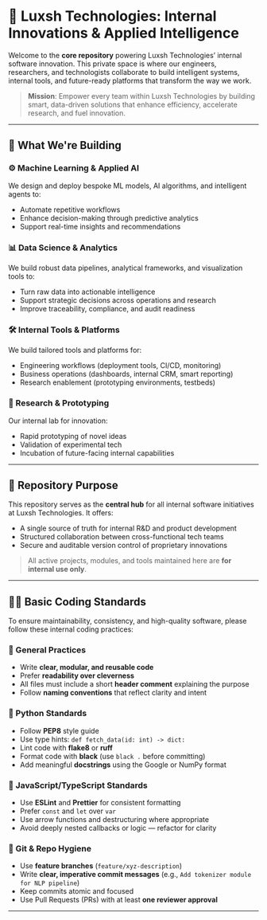 # 🧠 Luxsh Technologies: Internal Innovations & Applied Intelligence

Welcome to the **core repository** powering Luxsh Technologies’ internal software innovation. This private space is where our engineers, researchers, and technologists collaborate to build intelligent systems, internal tools, and future-ready platforms that transform the way we work.

> **Mission**: Empower every team within Luxsh Technologies by building smart, data-driven solutions that enhance efficiency, accelerate research, and fuel innovation.

---

## 🚀 What We're Building

### ⚙️ Machine Learning & Applied AI
We design and deploy bespoke ML models, AI algorithms, and intelligent agents to:
- Automate repetitive workflows
- Enhance decision-making through predictive analytics
- Support real-time insights and recommendations

### 📊 Data Science & Analytics
We build robust data pipelines, analytical frameworks, and visualization tools to:
- Turn raw data into actionable intelligence
- Support strategic decisions across operations and research
- Improve traceability, compliance, and audit readiness

### 🛠️ Internal Tools & Platforms
We build tailored tools and platforms for:
- Engineering workflows (deployment tools, CI/CD, monitoring)
- Business operations (dashboards, internal CRM, smart reporting)
- Research enablement (prototyping environments, testbeds)

### 🧬 Research & Prototyping
Our internal lab for innovation:
- Rapid prototyping of novel ideas
- Validation of experimental tech
- Incubation of future-facing internal capabilities

---

## 📁 Repository Purpose

This repository serves as the **central hub** for all internal software initiatives at Luxsh Technologies. It offers:

- A single source of truth for internal R&D and product development
- Structured collaboration between cross-functional tech teams
- Secure and auditable version control of proprietary innovations

> All active projects, modules, and tools maintained here are **for internal use only**.

---

## 🧑‍💻 Basic Coding Standards

To ensure maintainability, consistency, and high-quality software, please follow these internal coding practices:

### 🔸 General Practices
- Write **clear, modular, and reusable code**
- Prefer **readability over cleverness**
- All files must include a short **header comment** explaining the purpose
- Follow **naming conventions** that reflect clarity and intent

### 🔸 Python Standards
- Follow **PEP8** style guide
- Use type hints: `def fetch_data(id: int) -> dict:`
- Lint code with **flake8** or **ruff**
- Format code with **black** (use `black .` before committing)
- Add meaningful **docstrings** using the Google or NumPy format

### 🔸 JavaScript/TypeScript Standards
- Use **ESLint** and **Prettier** for consistent formatting
- Prefer `const` and `let` over `var`
- Use arrow functions and destructuring where appropriate
- Avoid deeply nested callbacks or logic — refactor for clarity

### 🔸 Git & Repo Hygiene
- Use **feature branches** (`feature/xyz-description`)
- Write **clear, imperative commit messages** (e.g., `Add tokenizer module for NLP pipeline`)
- Keep commits atomic and focused
- Use Pull Requests (PRs) with at least **one reviewer approval**

---
